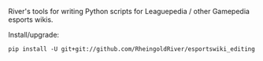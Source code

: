 River's tools for writing Python scripts for Leaguepedia / other Gamepedia esports wikis.

Install/upgrade:
```
pip install -U git+git://github.com/RheingoldRiver/esportswiki_editing
```